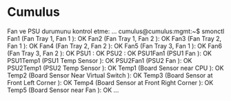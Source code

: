 # Cumulus

Fan ve PSU durumunu kontrol etme:
...
cumulus@cumulus:mgmt:~$ smonctl 
Fan1      (Fan Tray 1, Fan 1                     ):  OK 
Fan2      (Fan Tray 1, Fan 2                     ):  OK 
Fan3      (Fan Tray 2, Fan 1                     ):  OK 
Fan4      (Fan Tray 2, Fan 2                     ):  OK 
Fan5      (Fan Tray 3, Fan 1                     ):  OK 
Fan6      (Fan Tray 3, Fan 2                     ):  OK 
PSU1                                              :  OK 
PSU2                                              :  OK 
PSU1Fan1  (PSU1 Fan                              ):  OK 
PSU1Temp1 (PSU1 Temp Sensor                      ):  OK 
PSU2Fan1  (PSU2 Fan                              ):  OK 
PSU2Temp1 (PSU2 Temp Sensor                      ):  OK 
Temp1     (Board Sensor near CPU                 ):  OK 
Temp2     (Board Sensor Near Virtual Switch      ):  OK 
Temp3     (Board Sensor at Front Left Corner     ):  OK 
Temp4     (Board Sensor at Front Right Corner    ):  OK 
Temp5     (Board Sensor near Fan                 ):  OK
...
